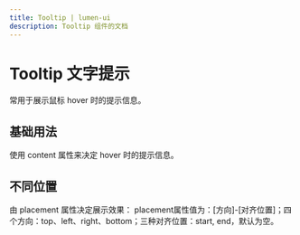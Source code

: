 ```yaml
---
title: Tooltip | lumen-ui
description: Tooltip 组件的文档
---
```


# Tooltip 文字提示
常用于展示鼠标 hover 时的提示信息。

## 基础用法
使用 content 属性来决定 hover 时的提示信息。

<preview path="../demo/Tooltip/Basic.vue" title="基础选择器" description="Select 基础选择器"></preview>

## 不同位置
由 placement 属性决定展示效果： placement属性值为：[方向]-[对齐位置]；四个方向：top、left、right、bottom；三种对齐位置：start, end，默认为空。

<preview path="../demo/Tooltip/Placement.vue" title="基础选择器" description="Select 基础选择器"></preview>